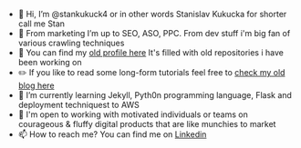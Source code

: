 - 👋 Hi, I’m @stankukuck4 or in other words Stanislav Kukucka for shorter call me Stan
- 👀 From marketing I’m up to SEO, ASO, PPC. From dev stuff i'm big fan of various crawling techniques
- 📄 You can find my [old profile here](https://github.com/stankukucka) It's filled with old repositories i have been working on
- ✏️ If you like to read some long-form tutorials feel free to [check my old blog here](https://dev.to/stankukucka)
- 🌱 I’m currently learning Jekyll, Pyth0n programming language, Flask and deployment techniquest to AWS
- 💞️ I'm open to working with motivated individuals or teams on courageous & fluffy digital products that are like munchies to market
- 📫 How to reach me? You can find me on [Linkedin](https://www.linkedin.com/in/stankukucka/)

<!---
stankukuck4/stankukuck4 is a ✨ special ✨ repository because its `README.md` (this file) appears on your GitHub profile.
You can click the Preview link to take a look at your changes.
--->
